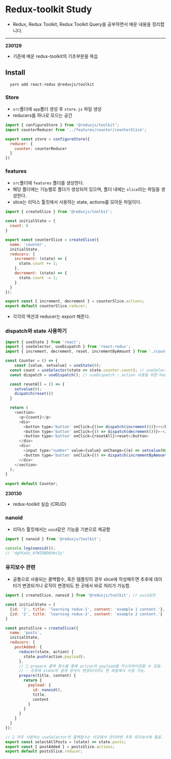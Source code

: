 # Redux-toolkit Study
- Redux, Redux Toolkit, Redux Toolkit Query을 공부하면서 배운 내용을 정리합니다.

---
**230129**
- 기존에 배운 redux-toolkit의 기초부분을 복습

## Install
```
  yarn add react-redux @reduxjs/toolkit
```

### Store
- `src`폴더에 `app`폴더 생성 후 `store.js` 파일 생성
- reducers를 하나로 모으는 공간
```js
import { configureStore } from '@reduxjs/toolkit';
import counterReducer from '../features/counter/counterSlice';

export const store = configureStore({
  reducer: {
    counter: counterReducer
  }
})
```

### features
- `src`폴더에 `features` 폴더를 생성한다.
- 해당 폴더에는 기능별로 폴더가 생성되어 있으며, 폴더 내에는 `slice`라는 파일을 생성한다.
- slice는 리덕스 툴킷에서 사용하는 state, actions를 모아둔 파일이다.
```js
import { createSlice } from '@reduxjs/toolkit';

const initialState = {
  count: 0
}

export const counterSlice = createSlice({
  name: 'counter',
  initialState,
  reducers: {
    increment: (state) => {
      state.count += 1;
    },
    decrement: (state) => {
      state.count -= 1;
    }
  }
});

export const { increment, decrement } = counterSlice.actions;
export default counterSlice.reducer;
```
- 각각의 액션과 reducer는 export 해준다.

### dispatch와 state 사용하기
```js
import { useState } from 'react';
import { useSelector, useDispatch } from 'react-redux';
import { increment, decrement, reset, incrementByAmount } from './counterSlice';

const Counter = () => {
    const [value, setvalue] = useState(0);
  const count = useSelector(state => state.counter.count); // useSelector : state 참조 시 사용
  const dispatch = useDispatch(); // useDispatch : action 사용을 위한 hook

  const resetAll = () => {
    setvalue(0);
    dispatch(reset())
  }

  return (
    <section>
      <p>{count}</p>
      <div>
        <button type='button' onClick={()=> dispatch(increment())}>+</button>
        <button type='button' onClick={() => dispatch(decrement())}>-</button>
        <button type='button' onClick={resetAll}>reset</button>
      </div>
      <div>
        <input type="number" value={value} onChange={(e) => setvalue(Number(e.target.value))} />
        <button type='button' onClick={() => dispatch(incrementByAmount(value || 0))}>Add Amount</button>
      </div>
    </section>
  );
}
 
export default Counter;
```

**230130**
- redux-toolkit 실습 (CRUD)

### nanoid
- 리덕스 툴킷에서는 `uuid`같은 기능을 기본으로 제공함
```js
import { nanoid } from '@reduxjs/toolkit';

console.log(nanoid());
// 'dgPXxUz_6fWIQBD8XmiSy'
```

### 유지보수 관련
- 공통으로 사용되는 콜백함수, 혹은 템플릿의 경우 slice에 작성해두면 추후에 데이터가 변경되거나 로직이 변경되도 한 곳에서 바로 처리가 가능함.

```js
import { createSlice, nanoid } from '@reduxjs/toolkit'; // uuid같은

const initialState = [
  {id: '1', title: 'learning redux-1', content: 'example 1 content.'},
  {id: '2', title: 'learning redux-2', content: 'example 2 content.'}
]

const postsSlice = createSlice({
  name: 'posts',
  initialState,
  reducers: {
    postAdded: {
      reducer(state, action) {
        state.push(action.payload);
      },
      // 🌟 prepare 콜백 함수를 통해 action의 payload를 커스터마이징할 수 있음.
      // - 추후에 state의 설계 방식이 변경되더라도 한 파일에서 수정 가능.
      prepare(title, content) {
        return {
          payload: {
            id: nanoid(),
            title,
            content
          }
        }
      }
    }
  }
});

// 🌟 자주 사용하는 useSelector의 콜백함수는 이곳에서 관리하면 추후 유지보수에 좋음.
export const selectAllPosts = (state) => state.posts;
export const { postAdded } = postsSlice.actions;
export default postsSlice.reducer;
```
